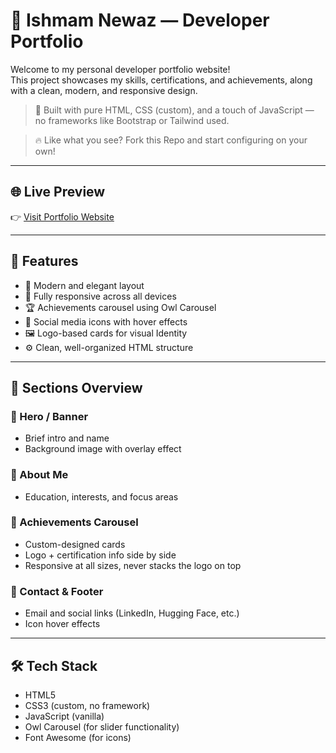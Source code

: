 # 💼 Ishmam Newaz — Developer Portfolio

Welcome to my personal developer portfolio website!  
This project showcases my skills, certifications, and achievements, along with a clean, modern, and responsive design.

> 🚀 Built with pure HTML, CSS (custom), and a touch of JavaScript — no frameworks like Bootstrap or Tailwind used.

> 🔥 Like what you see? Fork this Repo and start configuring on your own!
---

## 🌐 Live Preview

👉 [Visit Portfolio Website](https://ishmamnewaz.github.io/)

---

## 🧩 Features

- 🎨 Modern and elegant layout
- 📱 Fully responsive across all devices
- 🏆 Achievements carousel using Owl Carousel
- 🔗 Social media icons with hover effects
- 🖼️ Logo-based cards for visual Identity
- ⚙️ Clean, well-organized HTML structure

---

## 📸 Sections Overview

### 🔹 Hero / Banner
- Brief intro and name
- Background image with overlay effect

### 🔹 About Me
- Education, interests, and focus areas

### 🔹 Achievements Carousel
- Custom-designed cards
- Logo + certification info side by side
- Responsive at all sizes, never stacks the logo on top

### 🔹 Contact & Footer
- Email and social links (LinkedIn, Hugging Face, etc.)
- Icon hover effects

---

## 🛠️ Tech Stack

- HTML5
- CSS3 (custom, no framework)
- JavaScript (vanilla)
- Owl Carousel (for slider functionality)
- Font Awesome (for icons)

